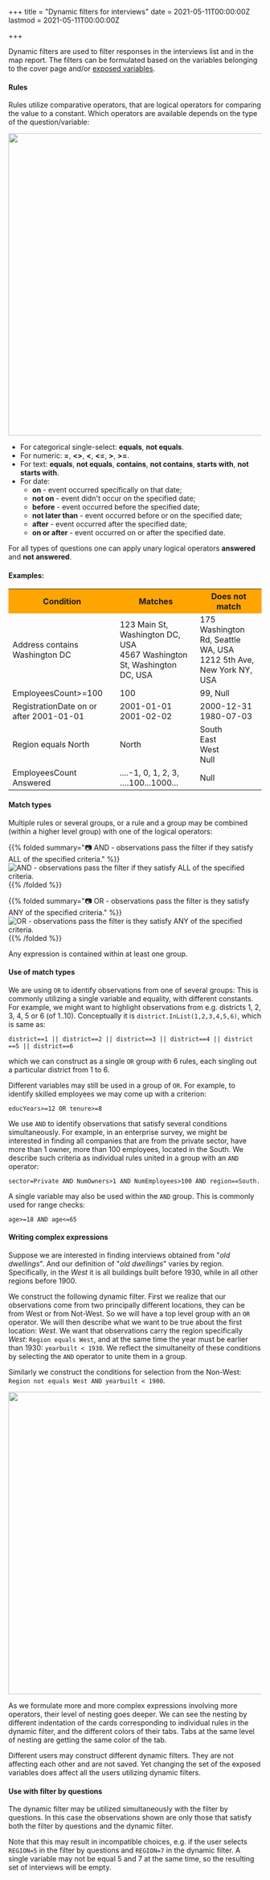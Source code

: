 ﻿+++
title = "Dynamic filters for interviews"
date = 2021-05-11T00:00:00Z
lastmod = 2021-05-11T00:00:00Z

+++

Dynamic filters are used to filter responses in the interviews list and in the map report. The filters can be formulated based on the variables belonging to the cover page and/or [exposed variables](/headquarters/svymanage/exposed-variables).

#### Rules
Rules utilize comparative operators, that are logical operators for comparing the value to a constant. Which operators are available depends on the type of the question/variable:

<CENTER>
  <A href="images/filter_simple_categorical.png">
    <IMG src="images/filter_simple_categorical.png" width=600>
  </A>
</CENTER>

* For categorical single-select: **equals**, **not equals**.
* For numeric: **=**, **<>**, **<**, **<=**, **>**, **>=**.
* For text: **equals**, **not equals**, **contains**, **not contains**, **starts with**, **not starts with**.
* For date:
  * **on** - event occurred specifically on that date;
  * **not on** - event didn't occur on the specified date;
  * **before** - event occurred before the specified date;
  * **not later than** - event occurred before or on the specified date;
  * **after** - event occurred after the specified date;
  * **on or after** - event occurred on or after the specified date.

For all types of questions one can apply unary logical operators **answered** and **not answered**.

#### Examples:

<TABLE class="table table-striped table-hover">

<TR>
  <TH bgcolor="Orange">Condition</TH>
  <TH bgcolor="Orange">Matches</TH>
  <TH bgcolor="Orange">Does not match</TH>
</TR>

<TR>
  <TD>Address contains Washington DC</TD>
  <TD>123 Main St, Washington DC, USA<BR>
  4567 Washington St, Washington DC, USA</TD>
  <TD>175 Washington Rd, Seattle WA, USA<BR>
1212 5th Ave, New York NY, USA</TD></TR>

<TR>
  <TD>EmployeesCount>=100</TD>
  <TD>100</TD>
  <TD>99, Null</TD>
</TR>

<TR>
  <TD>RegistrationDate on or after 2001-01-01</TD>
  <TD>2001-01-01<BR>2001-02-02</TD>
  <TD>2000-12-31<BR>1980-07-03</TD>
</TR>

<TR>
  <TD>Region equals North</TD>
  <TD>North</TD>
  <TD>South<BR>East<BR>West<BR>Null</TD>
</TR>

<TR>
  <TD>EmployeesCount Answered</TD>
  <TD>....-1, 0, 1, 2, 3, ….100...1000...</TD>
  <TD>Null</TD>
</TR>

</TABLE>


#### Match types
Multiple rules or several groups, or a rule and a group may be combined (within a higher level group) with one of the logical operators:

{{% folded summary="📷 AND - observations pass the filter if they satisfy ALL of the specified criteria." %}}
![`AND` - observations pass the filter if they satisfy ALL of the specified criteria.](images/filter_simple_and.png "AND-match")
{{% /folded %}}

{{% folded summary="📷 OR - observations pass the filter is they satisfy ANY of the specified criteria." %}}
![`OR` - observations pass the filter is they satisfy ANY of the specified criteria.](images/filter_simple_or.png "OR-match")
{{% /folded %}}

Any expression is contained within at least one group.

#### Use of match types

We are using `OR` to identify observations from one of several groups:  This is commonly utilizing a single variable and equality, with different constants. For example, we might want to highlight observations from e.g. districts 1, 2, 3, 4, 5 or 6 (of 1..10). Conceptually it is `district.InList(1,2,3,4,5,6)`, which is same as:
```
district==1 || district==2 || district==3 || district==4 || district ==5 || district==6
```
which we can construct as a single `OR` group with 6 rules, each singling out a particular district from 1 to 6.

Different variables may still be used in a group of `OR`. For example, to identify skilled employees we may come up with a criterion:
```
educYears>=12 OR tenure>=8
```

We use `AND` to identify observations that satisfy several conditions simultaneously. For example, in an enterprise survey, we might be interested in finding all companies that are from the private sector, have more than 1 owner, more than 100 employees, located in the South. We describe such criteria as individual rules united in a group with an `AND` operator:
```
sector=Private AND NumOwners>1 AND NumEmployees>100 AND region==South.
```

A single variable may also be used within the `AND` group. This is commonly used for range checks:
```
age>=18 AND age<=65
```

#### Writing complex expressions

Suppose we are interested in finding interviews obtained from "*old dwellings*". And our definition of "*old dwellings*" varies by region. Specifically, in the *West* it is all buildings built before 1930, while in all other regions before 1900.

We construct the following dynamic filter. First we realize that our observations come from two principally different locations, they can be from West or from Not-West. So we will have a top level group with an `OR` operator. We will then describe what we want to be true about the first location: *West*. We want that observations carry the region specifically *West*: ```Region equals West```, and at the same time the year must be earlier than 1930: ```yearbuilt < 1930```. We reflect the simultaneity of these conditions by selecting the `AND` operator to unite them in a group.

Similarly we construct the conditions for selection from the Non-West: ```Region not equals West AND yearbuilt < 1900```.

<CENTER>
  <A href="images/filter_complex_and_or.png">
    <IMG src="images/filter_complex_and_or.png" width=600>
  </A>
</CENTER>

As we formulate more and more complex expressions involving more operators, their level of nesting goes deeper. We can see the nesting by different indentation of the cards corresponding to individual rules in the dynamic filter, and the different colors of their tabs. Tabs at the same level of nesting are getting the same color of the tab.

Different users may construct different dynamic filters. They are not affecting each other and are not saved. Yet changing the set of the exposed variables does affect all the users utilizing dynamic filters.

#### Use with filter by questions

The dynamic filter may be utilized simultaneously with the filter by questions. In this case the observations shown are only those that satisfy both the filter by questions and the dynamic filter.

Note that this may result in incompatible choices, e.g. if the user selects ```REGION=5``` in the filter by questions and ```REGION=7``` in the dynamic filter. A single variable may not be equal 5 and 7 at the same time, so the resulting set of interviews will be empty.
